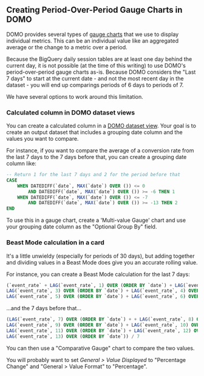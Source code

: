 ## Creating Period-Over-Period Gauge Charts in DOMO

DOMO provides several types of [gauge charts](https://knowledge.domo.com/Welcome/Available_Chart_Types/08Available_Gauges) that we use to display individual metrics.  This can be an individual value like an aggregated average or the change to a metric over a period.

Because the BigQuery daily session tables are at least one day behind the current day, it is not possible (at the time of this writing) to use DOMO's period-over-period gauge charts as-is.  Because DOMO considers the "Last 7 days" to start at the current date - and not the most recent day in the dataset - you will end up comparings periods of 6 days to periods of 7.

We have several options to work around this limitation.

### Calculated column in DOMO dataset views

You can create a calculated column in a [DOMO dataset view](https://www.domo.com/learn/dataset-views).  Your goal is to create an output dataset that includes a grouping date column and the values you want to compare.

For instance, if you want to compare the average of a conversion rate from the last 7 days to the 7 days before that, you can create a grouping date column like:

```sql
-- Return 1 for the last 7 days and 2 for the period before that
CASE
	WHEN DATEDIFF(`date`, MAX(`date`) OVER ()) <= 0 
		AND DATEDIFF(`date`, MAX(`date`) OVER ()) >= -6 THEN 1
	WHEN DATEDIFF(`date`, MAX(`date`) OVER ()) <= -7
		AND DATEDIFF(`date`, MAX(`date`) OVER ()) >= -13 THEN 2  
END 
```

To use this in a gauge chart, create a 'Multi-value Gauge' chart and use your grouping date column as the "Optional Group By" field.

### Beast Mode calculation in a card

It's a little unwieldy (especially for periods of 30 days), but adding together and dividing values in a Beast Mode does give you an accurate rolling value.

For instance, you can create a Beast Mode calculation for the last 7 days:

```sql
(`event_rate` + LAG(`event_rate`, 1) OVER (ORDER BY `date`) + LAG(`event_rate`, 2) OVER (ORDER BY `date`) + 
LAG(`event_rate`, 3) OVER (ORDER BY `date`) + LAG(`event_rate`, 4) OVER (ORDER BY `date`) + 
LAG(`event_rate`, 5) OVER (ORDER BY `date`) + LAG(`event_rate`, 6) OVER (ORDER BY `date`)) / 7
```

...and the 7 days before that...

```sql
(LAG(`event_rate`, 7) OVER (ORDER BY `date`) + + LAG(`event_rate`, 8) OVER (ORDER BY `date`) + 
LAG(`event_rate`, 9) OVER (ORDER BY `date`) + LAG(`event_rate`, 10) OVER (ORDER BY `date`) + 
LAG(`event_rate`, 11) OVER (ORDER BY `date`) + LAG(`event_rate`, 12) OVER (ORDER BY `date`) + 
LAG(`event_rate`, 13) OVER (ORDER BY `date`)) / 7
```

You can then use a "Comparative Gauge" chart to compare the two values.

You will probably want to set *General > Value Displayed*  to "Percentage Change" and "General > Value Format" to "Percentage".

